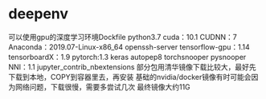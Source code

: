 # deepenv
可以使用gpu的深度学习环境Dockfile
python3.7
cuda：10.1 
CUDNN：7 
Anaconda：2019.07-Linux-x86_64 
openssh-server 
tensorflow-gpu：1.14 
tensorboardX：1.9 
pytorch:1.3 
keras 
autopep8 
torchsnooper 
pysnooper 
NNI：1.1 
jupyter_contrib_nbextensions
部分包用清华镜像下载比较大，最好先下载到本地，COPY到容器里去，再安装
基础的nvidia/docker镜像有时可能会因为网络问题，下载很慢，需要多尝试几次
最终镜像大约11G
